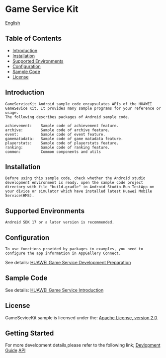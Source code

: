 # Game Service Kit
[English](https://github.com/HMS-Core/hms-game-demo/blob/master/README_ZH.md)
## Table of Contents

 * [Introduction](#introduction)
 * [Installation](#installation)
 * [Supported Environments](#supported-environments)
 * [Configuration](#configuration)
 * [Sample Code](#Sample-Code)
 * [License](#license)


## Introduction
    GameServiceKit Android sample code encapsulates APIs of the HUAWEI GameSevice Kit. It provides many sample programs for your reference or usage.
    The following describes packages of Android sample code.

    achievement:    Sample code of achievement feature.
    archive:        Sample code of archive feature.
    event:          Sample code of event feature.
    gamematadata:   Sample code of game matadata feature.
    playerstats:    Sample code of playerstats feature.
    ranking:        Sample code of ranking feature.
    common:         Common components and utils

## Installation
    Before using this sample code, check whether the Android studio development environment is ready. open the sample code project directory with file "build.gradle" in Android Studio.Run TestApp on your divice or simulator which have installed latest Huawei Mobile Service(HMS).

## Supported Environments
	Android SDK 17 or a later version is recommended.

## Configuration
    To use functions provided by packages in examples, you need to configure the app information in AppGallery Connect.
  See details: [HUAWEI Game Service Development Preparation](https://developer.huawei.com/consumer/en/doc/development/HMS-Guides/game-preparation)

## Sample Code
  See details: [HUAWEI Game Service Introduction](https://developer.huawei.com/consumer/en/doc/development/HMS-Guides/game-introduction)
  
##  License
  GameSeviceKit sample is licensed under the: [Apache License, version 2.0](http://www.apache.org/licenses/LICENSE-2.0).
  
## Getting Started
  For more development details,please refer to the following link;
  [Devlopment Guide](https://developer.huawei.com/consumer/en/doc/development/HMS-Guides/game-introduction-v4)
  [API](https://developer.huawei.com/consumer/en/doc/development/HMS-References/jos-games-v4)
